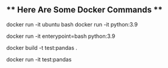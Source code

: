 ## ** Here Are Some Docker Commands **

docker run -it ubuntu bash
docker run -it python:3.9

docker run -it enterypoint=bash python:3.9

docker build -t test:pandas .

docker run -it test:pandas
